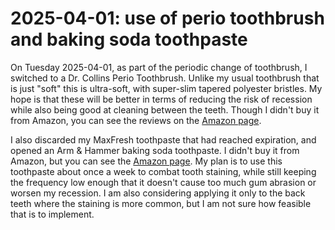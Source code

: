 # 2025-04-01: use of perio toothbrush and baking soda toothpaste

On Tuesday 2025-04-01, as part of the periodic change of toothbrush, I
switched to a Dr. Collins Perio Toothbrush. Unlike my usual toothbrush
that is just "soft" this is ultra-soft, with super-slim tapered
polyester bristles. My hope is that these will be better in terms of
reducing the risk of recession while also being good at cleaning
between the teeth. Though I didn't buy it from Amazon, you can see the
reviews on the [Amazon
page](https://www.amazon.com/Dr-Collins-Perio-Toothbrush-colors/dp/B0036ZA40W/).

I also discarded my MaxFresh toothpaste that had reached expiration,
and opened an Arm & Hammer baking soda toothpaste. I didn't buy it
from Amazon, but you can see the [Amazon
page](https://www.amazon.com/Arm-Hammer-Advance-Toothpaste-Technology/dp/B09VK1RKM8/). My
plan is to use this toothpaste about once a week to combat tooth
staining, while still keeping the frequency low enough that it doesn't
cause too much gum abrasion or worsen my recession. I am also
considering applying it only to the back teeth where the staining is
more common, but I am not sure how feasible that is to implement.
